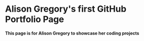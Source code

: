 # Alison Gregory's first GitHub Portfolio Page
#### This page is for Alison Gregory to showcase her coding projects
